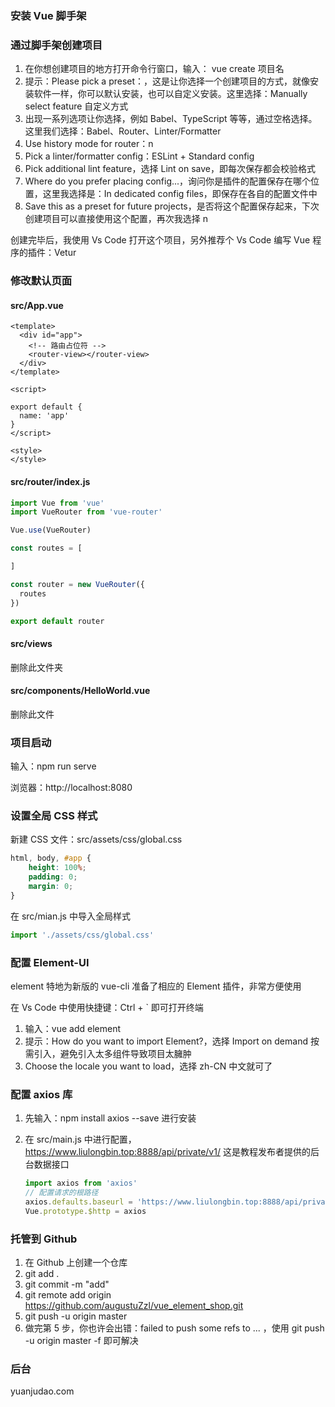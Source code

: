 ### 安装 Vue 脚手架

### 通过脚手架创建项目

1. 在你想创建项目的地方打开命令行窗口，输入： vue create 项目名
2. 提示：Please pick a preset：，这是让你选择一个创建项目的方式，就像安装软件一样，你可以默认安装，也可以自定义安装。这里选择：Manually select feature 自定义方式
3. 出现一系列选项让你选择，例如 Babel、TypeScript 等等，通过空格选择。这里我们选择：Babel、Router、Linter/Formatter
4. Use history mode for router：n
5. Pick a linter/formatter config：ESLint + Standard config
6. Pick additional lint feature，选择 Lint on save，即每次保存都会校验格式
7. Where do you prefer placing config...，询问你是插件的配置保存在哪个位置，这里我选择是：In dedicated config files，即保存在各自的配置文件中
8. Save this as a preset for future projects，是否将这个配置保存起来，下次创建项目可以直接使用这个配置，再次我选择 n

创建完毕后，我使用 Vs Code 打开这个项目，另外推荐个 Vs Code 编写 Vue 程序的插件：Vetur

### 修改默认页面

#### src/App.vue

```vue
<template>
  <div id="app">
    <!-- 路由占位符 -->
    <router-view></router-view>
  </div>
</template>

<script>

export default {
  name: 'app'
}
</script>

<style>
</style>
```

#### src/router/index.js

```js
import Vue from 'vue'
import VueRouter from 'vue-router'

Vue.use(VueRouter)

const routes = [

]

const router = new VueRouter({
  routes
})

export default router
```

#### src/views

删除此文件夹

#### src/components/HelloWorld.vue

删除此文件

### 项目启动

输入：npm run serve

浏览器：http://localhost:8080

### 设置全局 CSS 样式

新建 CSS 文件：src/assets/css/global.css

```css
html, body, #app {
    height: 100%;
    padding: 0;
    margin: 0;
}
```

在 src/mian.js 中导入全局样式

```js
import './assets/css/global.css'
```

### 配置 Element-UI

element 特地为新版的 vue-cli 准备了相应的 Element 插件，非常方便使用

在 Vs Code 中使用快捷键：Ctrl + ` 即可打开终端

1. 输入：vue add element
2. 提示：How do you want to import Element?，选择 Import on demand 按需引入，避免引入太多组件导致项目太臃肿
3. Choose the locale you want to load，选择 zh-CN 中文就可了

### 配置 axios 库

1. 先输入：npm install axios --save 进行安装

2. 在 src/main.js 中进行配置，https://www.liulongbin.top:8888/api/private/v1/  这是教程发布者提供的后台数据接口

   ```js
   import axios from 'axios'
   // 配置请求的根路径
   axios.defaults.baseurl = 'https://www.liulongbin.top:8888/api/private/v1/'
   Vue.prototype.$http = axios
   ```


### 托管到 Github

1. 在 Github 上创建一个仓库
2. git add .
3. git commit -m "add"
4. git remote add origin https://github.com/augustuZzl/vue_element_shop.git
5. git push -u origin master
6. 做完第 5 步，你也许会出错：failed to push some refs to ... ，使用 git push -u origin master -f  即可解决

### 后台

yuanjudao.com

